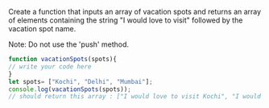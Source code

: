 Create a function that inputs an array of vacation spots and returns an array of elements containing the string "I would love to visit" 
followed by the vacation spot name.

Note: Do not use the 'push' method.

```js
function vacationSpots(spots){
// write your code here
}
let spots= ["Kochi", "Delhi", "Mumbai"];
console.log(vacationSpots(spots));
// should return this array : ["I would love to visit Kochi", "I would love to visit Delhi", "I would love to visit Mumbai"];
```
